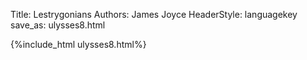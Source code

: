 Title: Lestrygonians
Authors: James Joyce
HeaderStyle: languagekey
save_as: ulysses8.html

{%include_html ulysses8.html%}


